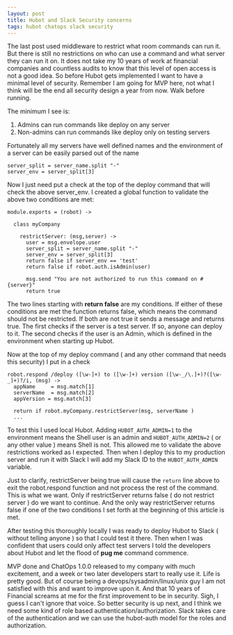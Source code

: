 ```yaml
---
layout: post
title: Hubot and Slack Security concerns
tags: hubot chatops slack security
---
```


The last post used middleware to restrict what room commands can run it.  But there is still no restrictions on who can use a command and what server they can run it on.   It does not take my 10 years of work at financial companies and countless audits to know that this level of open access is not a good idea.   So before Hubot gets implemented I want to have a minimal level of security.   Remember I am going for MVP here, not what I think will be the end all security design a year from now.   Walk before running.

The minimum I see is:

1. Admins can run commands like deploy on any server
2. Non-admins can run commands like deploy only on testing servers

Fortunately all my servers have well defined names and the environment of a server can be easily parsed out of the name

```
server_split = server_name.split "-"
server_env = server_split[3]
```

Now I just need put a check at the top of the deploy command that will check the above server_env.   I created a global function to validate the above two conditions are met:

```
module.exports = (robot) ->

  class myCompany

    restrictServer: (msg,server) ->
      user = msg.envelope.user
      server_split = server_name.split "-"
      server_env = server_split[3]
      return false if server_env == 'test'
      return false if robot.auth.isAdmin(user)

      msg.send "You are not authorized to run this command on #{server}"
      return true
```

The two lines starting with **return false** are my conditions.   If either of these conditions are met the function returns false, which means the command should not be restricted.   If both are not true it sends a message and returns true.  The first checks if the server is a test server.  If so, anyone can deploy to it.   The second checks if the user is an Admin, which is defined in the environment when starting up Hubot.

Now at the top of my deploy command ( and any other command that needs this security)  I put in a check

```
robot.respond /deploy ([\w-]+) to ([\w-]+) version ([\w-_/\.]+)?([\w-_]+)?/i, (msg) ->
  appName     = msg.match[1]
  serverName  = msg.match[2]
  appVersion = msg.match[3]

  return if robot.myCompany.restrictServer(msg, serverName )
  ...
```

To test this I used local Hubot.  Adding `HUBOT_AUTH_ADMIN=1` to the environment means the Shell user is an admin and `HUBOT_AUTH_ADMIN=2` ( or any other value ) means Shell is not.  This allowed me to validate the above restrictions worked as I expected. Then when I deploy this to my production server and run it with Slack I will add my Slack ID to the `HUBOT_AUTH_ADMIN` variable.

Just to clarify, restrictServer being true will cause the `return` line above to exit the robot.respond function and not process the rest of the command.   This is what we want.  Only if restrictServer returns false ( do not restrict server ) do we want to continue.   And the only way restrictServer returns false if one of the two conditions I set forth at the beginning of this article is met.

After testing this thoroughly locally I was ready to deploy Hubot to Slack ( without telling anyone ) so that I could test it there.  Then when I was confident that users could only affect test servers I told the developers about Hubot and let the flood of **pug me** command commence.

MVP done and ChatOps 1.0.0 released to my company with much excitement, and a week or two later developers start to really use it.   Life is pretty good.   But of course being a devops/sysadmin/linux/unix guy I am not satisfied with this and want to improve upon it.  And that 10 years of Financial screams at me for the first improvement to be in security.   Sigh, I guess I can't ignore that voice.   So better security is up next, and I think we need some kind of role based authentication/authorization.   Slack takes care of the authentication and we can use the hubot-auth model for the roles and authorization.
